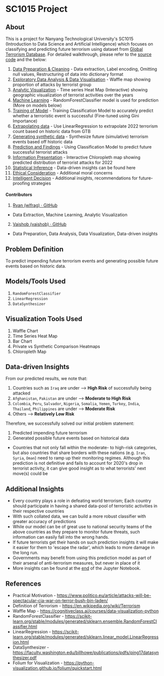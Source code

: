 # SC1015 Project

## About

This is a project for Nanyang Technological University's SC1015 (Introduction to Data Science and Artificial Intelligence) which focuses on classifying and predicting future terrorism using dataset from [Global Terrorism Database](https://www.start.umd.edu/gtd/). For detailed walkthrough, please refer to the [source code](https://github.com/wlfrag/SC1015/blob/main/SC1015_DS_Mini_project_live.ipynb) and the below:

1. [Data Preparation & Cleaning](https://github.com/wlfrag/SC1015/blob/main/SC1015_DS_Mini_project_live.ipynb) - Data extraction, Label encoding, Omitting null values, Restructuring of data into dictionary format 
2. [Exploratory Data Analysis & Data Visualisation](https://github.com/wlfrag/SC1015/blob/main/SC1015_DS_Mini_project_live.ipynb) - Waffle map showing proportion of attacks by terrorist group
3. [Analytic Visualization](https://github.com/wlfrag/SC1015/blob/main/SC1015_DS_Mini_project_live.ipynb) - Time series Heat Map (Interactive) showing geographic visualization of terrorist activities over the years 
4. [Machine Learning](https://github.com/wlfrag/SC1015/blob/main/SC1015_DS_Mini_project_live.ipynb) - RandomForestClassifier model is used for prediction (More on models below)
5. [Training of Model](https://github.com/wlfrag/SC1015/blob/main/SC1015_DS_Mini_project_live.ipynb) - Training Classification Model to accurately predict whether a terroristic event is successful (Fine-tuned using Gini Importance)
6. [Extrapolating data](https://github.com/wlfrag/SC1015/blob/main/SC1015_DS_Mini_project_live.ipynb) - Use LinearRegression to extrapolate 2022 terrorism count based on historic data from GTB
7. [Generating synthetic data](https://github.com/wlfrag/SC1015/blob/main/SC1015_DS_Mini_project_live.ipynb) - Synthesize future (simulative) terrorism events based off historic data
8. [Prediction and Findings](https://github.com/wlfrag/SC1015/blob/main/SC1015_DS_Mini_project_live.ipynb) - Using Classification Model to predict future successful terrorist attacks
9. [Information Presentation](https://github.com/wlfrag/SC1015/blob/main/SC1015_DS_Mini_project_live.ipynb) - Interactive Chloropleth map showing predicted distribution of terrorist attacks for 2022
10. [Statistical Inference](https://github.com/wlfrag/SC1015/blob/main/SC1015_DS_Mini_project_live.ipynb) - Data-driven insights can be found here
11. [Ethical Consideration](https://github.com/wlfrag/SC1015/blob/main/SC1015_DS_Mini_project_live.ipynb) - Additional moral concerns
12. [Intelligent Decision](https://github.com/wlfrag/SC1015/blob/main/SC1015_DS_Mini_project_live.ipynb) - Additional insights, recommendations for future-proofing strategies
  
#### Contributors

1. [Ryan (wlfrag) · GitHub](https://github.com/wlfrag/SC1015)
  - Data Extraction, Machine Learning, Analytic Visualization  
2. [Vaishob (vaishob) · GitHub](https://github.com/vaishob)
  - Data Preparation, Data Analysis, Data Visualization, Data-driven insights

## Problem Definition
To predict impending future terrorism events and generating possible future events based on historic data.

## Models/Tools Used

1. `RandomForestClassifier`
2. `LinearRegression`
3. `DataSynthesizer`

## Visualization Tools Used

1. Waffle Chart
2. Time Series Heat Map 
3. Bar Chart
4. Private vs Synthetic Comparison Heatmaps
5. Chloropleth Map 

## Data-driven Insights

From our predicted results, we note that:
1) Countries such as `Iraq` are under --> **High Risk** of successfully being attacked
2) ``Afghanistan``, ``Pakistan`` are under --> **Moderate to High Risk**
3) ``Colombia``, ``Peru``, `Salvador`, ``Nigeria``, ``Somalia``, ``Yemen``, ``Turkey``, ``India``, ``Thailand``, ``Philippines`` are under --> **Moderate Risk**
4) Others --> **Relatively Low Risk**

Therefore, we successfully solved our initial problem statement:
1. Predicted impending future terrorism 
2. Generated possible future events based on historical data

- Countries that not only fall within the moderate- to high-risk categories, but also countries that share borders with these nations (e.g. ``Iran``, ``Syria``, ``Oman``) need to ramp up their monitoring regimes. Although this prediction is not definitive and fails to account for 2020's drop in terrorist activity, it can give good insight as to what terrorists' next move(s) could be

## Additional Insights

- Every country plays a role in defeating world terrorism; Each country should participate in having a shared data-pool of terroristic activities in their respective countries
- With such collated data, we can build a more robust classifier with greater accuracy of predictions
- While our model can be of great use to national security teams of the above countries as they prepare to monitor future threats, such information can easily fall into the wrong hands.
- If future terrorists get their hands on such prediction insights it will make it easier for them to 'escape the radar', which leads to more damage in the long run.
- Governments may benefit from using this prediction model as part of their arsenal of anti-terrorism measures, but never in place of it
- More insights can be found at the [end](https://github.com/wlfrag/SC1015/blob/main/SC1015_DS_Mini_project_live.ipynb) of the Jupyter Notebook.


## References

- Practical Motivation - https://www.politico.eu/article/attacks-will-be-spectacular-cia-war-on-terror-bush-bin-laden/
- Definition of Terrorism - https://en.wikipedia.org/wiki/Terrorism
- Waffle Map - https://cognitiveclass.ai/courses/data-visualization-python
- RandomForestClassifier - https://scikit-learn.org/stable/modules/generated/sklearn.ensemble.RandomForestClassifier.html
- LinearRegression - https://scikit-learn.org/stable/modules/generated/sklearn.linear_model.LinearRegression.html
- DataSynthesizer - https://faculty.washington.edu/billhowe/publications/pdfs/ping17datasynthesizer.pdf
- Folium for Visualization - https://python-visualization.github.io/folium/quickstart.html
